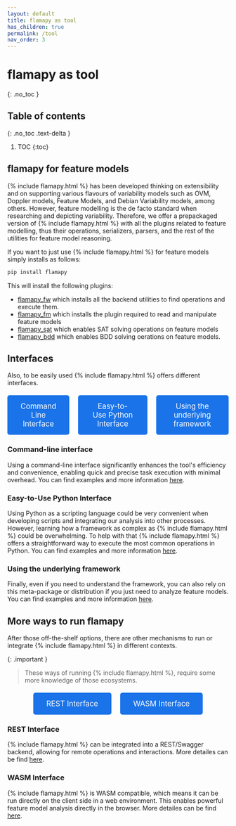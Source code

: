 ```yaml
---
layout: default
title: flamapy as tool
has_children: true
permalink: /tool
nav_order: 3
---
```


# flamapy as tool
{: .no_toc }

## Table of contents
{: .no_toc .text-delta }

1. TOC
{:toc}

## flamapy for feature models

{% include flamapy.html %} has been developed thinking on extensibility and on supporting various flavours of variability models such as OVM, Doppler models, Feature Models, and Debian Variability models, among others. However, feature modelling is the de facto standard when researching and depicting variability. Therefore, we offer a prepackaged version of {% include flamapy.html %} with all the plugins related to feature modelling, thus their operations, serializers, parsers, and the rest of the utilities for feature model reasoning. 

If you want to just use {% include flamapy.html %} for feature models simply installs as follows:

```bash
pip install flamapy
```
This will install the following plugins:

* [flamapy_fw](/flamapy_plugins/core/) which installs all the backend utilities to find operations and execute them.
* [flamapy_fm](/flamapy_plugins/fm/) which installs the plugin required to read and manipulate feature models
* [flamapy_sat](/flamapy_plugins/sat/) which enables SAT solving operations on feature models
* [flamapy_bdd](/flamapy_plugins/bdd/) which enables BDD solving oerations on feature models. 

## Interfaces

Also, to be easily used {% include flamapy.html %} offers different interfaces. 
   <style>
        .button-container {
            display: flex;
            justify-content: center;
            gap: 20px;
            margin: 20px 0;
        }
        .highlight-button {
            background-color: #1a73e8;
            color: white;
            border: none;
            padding: 15px 30px;
            font-size: 1.2em;
            text-align: center;
            text-decoration: none;
            border-radius: 5px;
            transition: background-color 0.3s;
        }
        .highlight-button:hover {
            background-color: #155a9c;
        }
    </style>

<div class="button-container">
    <a href="/analysis/cmd/" class="highlight-button">Command Line Interface</a>
    <a href="/analysis/python_facade/" class="highlight-button">Easy-to-Use Python Interface</a>
    <a href="/analysis/python/" class="highlight-button">Using the underlying framework</a>
</div>

### Command-line interface
Using a command-line interface significantly enhances the tool's efficiency and convenience, enabling quick and precise task execution with minimal overhead. You can find examples and more information [here](/tool/command_line_interface/).

### Easy-to-Use Python Interface
Using Python as a scripting language could be very convenient when developing scripts and integrating our analysis into other processes. However, learning how a framework as complex as {% include flamapy.html %} could be overwhelming. To help with that {% include flamapy.html %} offers a straightforward way to execute the most common operations in Python. You can find examples and more information [here](/tool/python_facade/).

### Using the underlying framework
Finally, even if you need to understand the framework, you can also rely on this meta-package or distribution if you just need to analyze feature models. You can find examples and more information [here](/tool/flamapy_framework/). 

## More ways to run flamapy
After those off-the-shelf options, there are other mechanisms to run or integrate {% include flamapy.html %} in different contexts.

{: .important }
> These ways of running {% include flamapy.html %}, require some more knowledge of those ecosystems.

<div class="button-container">
    <a href="analysis/rest/" class="highlight-button">REST Interface</a>
    <a href="analysis/wasm/" class="highlight-button">WASM Interface</a>
</div>

### REST Interface

{% include flamapy.html %} can be integrated into a REST/Swagger backend, allowing for remote operations and interactions. More detailes can be find [here](/analysis/rest/). 

### WASM Interface
{% include flamapy.html %} is WASM compatible, which means it can be run directly on the client side in a web environment. This enables powerful feature model analysis directly in the browser. More detailes can be find [here](/analysis/WASM/). 


